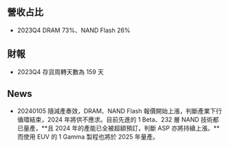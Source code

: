 

## 營收占比
* 2023Q4 DRAM 73%、NAND Flash 26%


## 財報
* 2023Q4 存貨周轉天數為 159 天

## News
* 20240105 隨減產奏效，DRAM、NAND Flash 報價開始上漲，判斷產業下行循環結束，2024 年將供不應求。目前先進的 1 Beta、232 層 NAND 技術都已量產，**且 2024 年的產能已全被超額預訂，判斷 ASP 亦將持續上漲。**而使用 EUV 的 1 Gamma 製程也將於 2025 年量產。